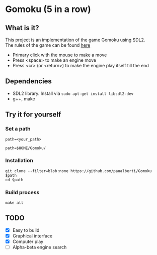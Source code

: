 # Gomoku (5 in a row)

## What is it?

This project is an implementation of the game Gomoku using SDL2.<br>
The rules of the game can be found [here](https://en.wikipedia.org/wiki/Gomoku)

* Primary click with the mouse to make a move
* Press \<space\> to make an engine move
* Press \<cr\> (or \<return\>) to make the engine play itself till the end

## Dependencies

* SDL2 library. Install via `sudo apt-get install libsdl2-dev`
* g++, make

## Try it for yourself

### Set a path

```
path=<your_path>
```

```
path=$HOME/Gomoku/
```

### Installation

```
git clone --filter=blob:none https://github.com/paualberti/Gomoku $path
cd $path
```

### Build process

```
make all
```

## TODO

* [x] Easy to build
* [x] Graphical interface
* [x] Computer play
* [ ] Alpha-beta engine search
